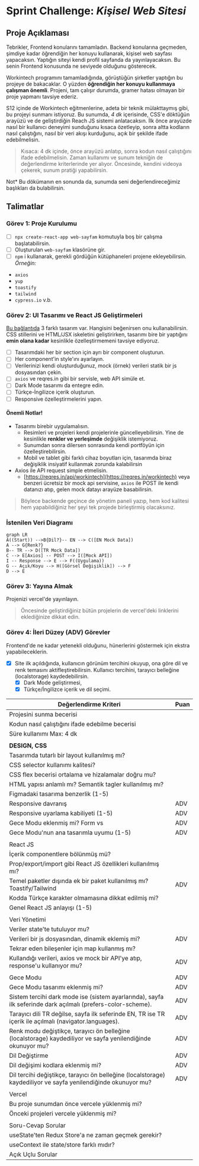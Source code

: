 # Sprint Challenge: _Kişisel Web Sitesi_

## Proje Açıklaması

Tebrikler, Frontend konularını tamamladın. Backend konularına geçmeden, şimdiye kadar öğrendiğin her konuyu kullanarak, kişisel web sayfası yapacaksın. Yaptığın siteyi kendi profil sayfanda da yayınlayacaksın. Bu senin Frontend konusunda ne seviyede olduğunu gösterecek.

Workintech programını tamamladığında, görüştüğün şirketler yaptığın bu projeye de bakacaklar. O yüzden **öğrendiğin her konuyu kullanmaya çalışman önemli**. Projeni, tam çalışır durumda, gramer hatası olmayan bir proje yapmanı tavsiye ederiz.

S12 içinde de Workintech eğitmenlerine, adeta bir teknik mülakttaymış gibi, bu projeyi sunmanı istiyoruz. Bu sunumda, _4 dk_ içerisinde, CSS'e döktüğün arayüzü ve de geliştirdiğin Reach JS sistemi anlatacaksın. İlk önce arayüzde nasıl bir kullanıcı deneyimi sunduğunu kısaca özetleyip, sonra altta kodların nasıl çalıştığını, nasıl bir veri akışı kurduğunu, açık bir şekilde ifade edebilmelisin.

> Kısaca: 4 dk içinde, önce arayüzü anlatıp, sonra kodun nasıl
> çalıştığını ifade edebilmelisin. Zaman kullanımı ve sunum tekniğin de değerlendirme kriterlerinde yer alıyor. Öncesinde, kendini videoya çekerek, sunum pratiği yapabilirsin.

Not\* Bu dökümanın en sonunda da, sunumda seni değerlendireceğimiz başlıkları da bulabilirsin.

## Talimatlar

### Görev 1: Proje Kurulumu

- [ ] `npx create-react-app web-sayfam` komutuyla boş bir çalışma başlatabilirsin.
- [ ] Oluşturulan `web-sayfam` klasörüne gir.
- [ ] `npm` i kullanarak, gerekli gördüğün kütüphaneleri projene ekleyebilirsin. _Örneğin:_

- `axios`
- `yup`
- `toastify`
- `tailwind`
- `cypress.io` v.b.

### Görev 2: UI Tasarımı ve React JS Geliştirmeleri

[Bu bağlantıda](https://www.figma.com/file/YuAwEInBB8GqOO7wNosr5j/s12-design202304?node-id=0%3A1&t=U1HnfQaOkunlvpNb-1) 3 farklı tasarım var. Hangisini beğenirsen onu kullanabilirsin. CSS stillerini ve HTML/JSX iskeletini geliştirirken, tasarımı bire bir yaptığını **emin olana kadar** kesinlikle özelleştirmemeni tavsiye ediyoruz.

- [ ] Tasarımdaki her bir section için ayrı bir component oluşturun.
- [ ] Her component'in style'ını ayarlayın.
- [ ] Verilerinizi kendi oluşturduğunuz, mock (örnek) verileri statik bir js dosyasından çekin.
- [ ] `axios` ve reqres.in gibi bir servisle, web API simüle et.
- [ ] Dark Mode tasarımı da entegre edin.
- [ ] Türkçe-İngilizce içerik oluşturun.
- [ ] Responsive özelleştirmelerini yapın.

#### Önemli Notlar!

- Tasarımı birebir uygulamalısın.
  - Resimleri ve projeleri kendi projelerinle güncelleyebilirsin. Yine de kesinlikle **renkler ve yerleşimde** değişiklik istemiyoruz.
  - Sunumdan sonra dilersen sonrasında kendi portföyün için özelleştirebilirsin.
  - Mobil ve tablet gibi farklı cihaz boyutları için,
    tasarımda biraz değişiklik insiyatif kullanmak zorunda kalabilirsin
- Axios ile API request simple etmelisin.
  - [https://reqres.in/api/workintech](https://reqres.in/workintech) veya benzeri
    ücretsiz bir mock api servisine, `axios` ile POST ile kendi datanızı atıp, gelen mock datayı arayüze basabilirsin.

> Böylece backende geçince de yönetim paneli yazıp, hem kod kalitesi hem yapabildiğiniz her şeyi tek projede birleştirmiş olacaksınız.

### İstenilen Veri Diagramı

```mermaid
graph LR
A((Start)) -->B{Dil?}-- EN --> C([EN Mock Data])
A --> G{Renk?}
B-- TR --> D([TR Mock Data])
C --> E[Axios] -- POST --> I([Mock API])
I -- Response --> E --> F((Uygulama))
G -- Açık/Koyu --> H([Görsel Değişiklik]) --> F
D --> E
```

### Görev 3: Yayına Almak

Projenizi vercel'de yayınlayın.

> Öncesinde geliştirdiğiniz bütün projelerin de vercel'deki linklerini
> eklediğinize dikkat edin.

### Görev 4: İleri Düzey (ADV) Görevler

Frontend'de ne kadar yetenekli olduğunu, hünerlerini göstermek için ekstra yapabileceklerin.

- [x] Site ilk açıldığında, kullanıcın görünüm tercihini okuyup, ona göre dil ve renk temasını aktifleştirebilirsin. Kullanıcı tercihini, tarayıcı belleğine (localstorage) kaydedebilirsin.
  - [x] Dark Mode geliştirmesi,
  - [x] Türkçe/İngilizce içerik ve dil seçimi.

| **Değerlendirme Kriteri**                                                                                      | **Puan** |
| -------------------------------------------------------------------------------------------------------------- | -------- |
| Projesini sunma becerisi                                                                                       |          |
| Kodun nasıl çalıştığını ifade edebilme becerisi                                                                |          |
| Süre kullanımı Max: 4 dk                                                                                       |          |
|                                                                                                                |          |
| **DESIGN, CSS**                                                                                                |          |
| Tasarımda tutarlı bir layout kullanılmış mı?                                                                   |          |
| CSS selector kullanımı kalitesi?                                                                               |          |
| CSS flex becerisi ortalama ve hizalamalar doğru mu?                                                            |          |
| HTML yapısı anlamlı mı? Semantik tagler kullanılmış mı?                                                        |          |
| Figmadaki tasarıma benzerlik (1-5)                                                                             |          |
| Responsive davranış                                                                                            | ADV      |
| Responsive uyarlama kabiliyeti (1-5)                                                                           | ADV      |
| Gece Modu eklenmiş mi? Form vs                                                                                 | ADV      |
| Gece Modu'nun ana tasarımla uyumu (1-5)                                                                        | ADV      |
|                                                                                                                |          |
| React JS                                                                                                       |          |
| İçerik componentlere bölünmüş mü?                                                                              |          |
| Prop/export/import gibi React JS özellikleri kullanılmış mı?                                                   |          |
| Temel paketler dışında ek bir paket kullanılmış mı? Toastify/Tailwind                                          | ADV      |
| Kodda Türkçe karakter olmamasına dikkat edilmiş mi?                                                            |          |
| Genel React JS anlayışı (1-5)                                                                                  |          |
|                                                                                                                |          |
| Veri Yönetimi                                                                                                  |          |
| Veriler state'te tutuluyor mu?                                                                                 |          |
| Verileri bir js dosyasından, dinamik eklemiş mi?                                                               | ADV      |
| Tekrar eden bileşenler için map kullanmış mı?                                                                  |          |
| Kullandığı verileri, axios ve mock bir API'ye atıp, response'u kullanıyor mu?                                  | ADV      |
|                                                                                                                |          |
| Gece Modu                                                                                                      | ADV      |
| Gece Modu tasarımı eklenmiş mi?                                                                                | ADV      |
| Sistem tercihi dark mode ise (sistem ayarlarında), sayfa ilk seferinde dark açılmalı (prefers-color-scheme).   | ADV      |
| Tarayıcı dili TR değilse, sayfa ilk seferinde EN, TR ise TR içerik ile açılmalı (navigator.languages).         | ADV      |
| Renk modu değiştikçe, tarayıcı ön belleğine (localstorage) kaydediliyor ve sayfa yenilendiğinde okunuyor mu?   | ADV      |
| Dil Değiştirme                                                                                                 | ADV      |
| Dil değişimi kodlara eklenmiş mi?                                                                              | ADV      |
| Dil tercihi değiştikçe, tarayıcı ön belleğine (localstorage) kaydediliyor ve sayfa yenilendiğinde okunuyor mu? | ADV      |
|                                                                                                                |          |
| Vercel                                                                                                         |          |
| Bu proje sunumdan önce vercele yüklenmiş mi?                                                                   |          |
| Önceki projeleri vercele yüklenmiş mi?                                                                         |          |
|                                                                                                                |          |
| Soru-Cevap Sorular                                                                                             |          |
| useState'ten Redux Store'a ne zaman geçmek gerekir?                                                            |          |
| useContext ile state/store farklı mıdır?                                                                       |          |
| Açık Uçlu Sorular                                                                                              |          |
